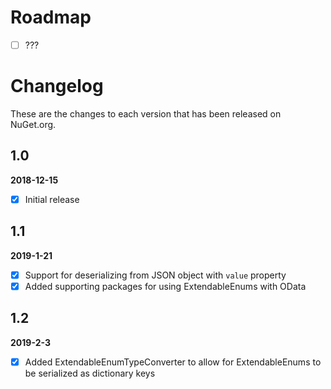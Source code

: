 # Roadmap
- [ ] ???


# Changelog

These are the changes to each version that has been released
on NuGet.org.

## 1.0

**2018-12-15**

- [x] Initial release
      
## 1.1
**2019-1-21**
- [x] Support for deserializing from JSON object with `value` property
- [x] Added supporting packages for using ExtendableEnums with OData

## 1.2
**2019-2-3**
- [x] Added ExtendableEnumTypeConverter to allow for ExtendableEnums to be serialized as dictionary keys


 
 